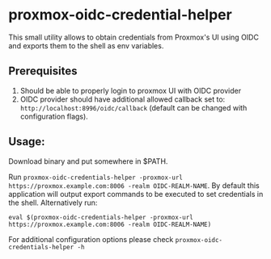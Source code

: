 # proxmox-oidc-credential-helper

This small utility allows to obtain credentials from Proxmox's UI using OIDC and exports them to the shell as env variables.

## Prerequisites

1. Should be able to properly login to proxmox UI with OIDC provider
2. OIDC provider should have additional allowed callback set to: `http://localhost:8996/oidc/callback` (default can be changed with configuration flags). 

## Usage: 

Download binary and put somewhere in $PATH.

Run `proxmox-oidc-credentials-helper -proxmox-url https://proxmox.example.com:8006 -realm OIDC-REALM-NAME`. By default this application will output export commands to be executed to set credentials in the shell. 
Alternatively run:

```shell
eval $(proxmox-oidc-credentials-helper -proxmox-url https://proxmox.example.com:8006 -realm OIDC-REALM-NAME)
```

For additional configuration options please check `proxmox-oidc-credentials-helper -h`
